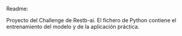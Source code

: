 Readme:

Proyecto del Challenge de Restb-ai. El fichero de Python contiene el entrenamiento del modelo y de la aplicación práctica.
